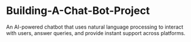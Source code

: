 # Building-A-Chat-Bot-Project
An AI-powered chatbot that uses natural language processing to interact with users, answer queries, and provide instant support across platforms.
